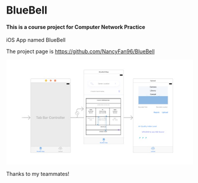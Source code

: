 # BlueBell

#### This is a course project for Computer Network Practice



iOS App named BlueBell

The project page is https://github.com/NancyFan96/BlueBell



![UI](./report/UI.jpg)



Thanks to my teammates!
